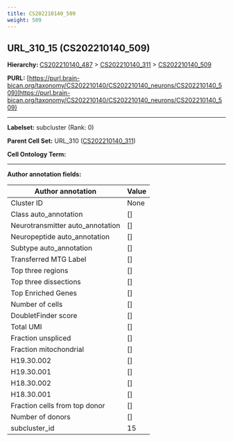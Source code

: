 ```yaml
---
title: CS202210140_509
weight: 509
---
```

## URL_310_15 (CS202210140_509)
<b>Hierarchy: </b>
[CS202210140_487](../CS202210140_487) >
[CS202210140_311](../CS202210140_311) >
[CS202210140_509](../CS202210140_509)

**PURL:** [https://purl.brain-bican.org/taxonomy/CS202210140/CS202210140_neurons/CS202210140_509](https://purl.brain-bican.org/taxonomy/CS202210140/CS202210140_neurons/CS202210140_509)

---


**Labelset:** subcluster (Rank: 0)

**Parent Cell Set:** URL_310 ([CS202210140_311](../CS202210140_311))



**Cell Ontology Term:** 

[MARKER GENES.]: #


---

[TRANSFERRED ANNOTATIONS.]: #


[AUTHOR ANNOTATION FIELDS.]: #


**Author annotation fields:**

| Author annotation | Value |
|-------------------|-------|
|Cluster ID|None|
|Class auto_annotation|[]|
|Neurotransmitter auto_annotation|[]|
|Neuropeptide auto_annotation|[]|
|Subtype auto_annotation|[]|
|Transferred MTG Label|[]|
|Top three regions|[]|
|Top three dissections|[]|
|Top Enriched Genes|[]|
|Number of cells|[]|
|DoubletFinder score|[]|
|Total UMI|[]|
|Fraction unspliced|[]|
|Fraction mitochondrial|[]|
|H19.30.002|[]|
|H19.30.001|[]|
|H18.30.002|[]|
|H18.30.001|[]|
|Fraction cells from top donor|[]|
|Number of donors|[]|
|subcluster_id|15|
